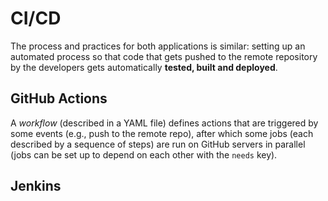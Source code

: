 # CI/CD

The process and practices for both applications is similar: setting up an automated process so that code that gets pushed to the remote repository by the developers gets automatically **tested, built and deployed**.

## GitHub Actions

A *workflow* (described in a YAML file) defines actions that are triggered by some events (e.g., push to the remote repo), after which some jobs (each described by a sequence of steps) are run on GitHub servers in parallel (jobs can be set up to depend on each other with the `needs` key).



## Jenkins



